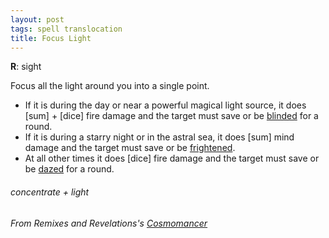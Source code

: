 ```yaml
---
layout: post
tags: spell translocation
title: Focus Light
---
```

**R**: sight

Focus all the light around you into a single point.  

- If it is during the day or near a powerful magical light source, it does [sum] + [dice] fire damage and the target must save or be [blinded](/2020/11/10/extra-rules/#Conditions) for a round.  
- If it is during a starry night or in the astral sea, it does [sum] mind damage and the target must save or be [frightened](/2020/11/10/extra-rules/#Conditions).  
- At all other times it does [dice] fire damage and the target must save or be [dazed](/2020/11/10/extra-rules/#Conditions) for a round.    

###### concentrate + light
###### From Remixes and Revelations's [Cosmomancer](http://www.remixesandrevelations.com/2017/10/osr-cosmomancer-scholars-of-stars.html)
